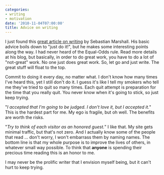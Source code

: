 ```yaml
---
categories:
- writing
- motivation
date: '2010-11-04T07:00:00'
title: Advice on writing
---
```



I just found this [great article on writing](http://www.sebastianmarshall.com/?p=195) by Sebastian
Marshall. His basic advice boils down to "just do it!", but he makes
some interesting points along the way. I had never heard of the
Equal-Odds rule. Read more details at his blog, but basically, in
order to do great work, you have to do a lot of "not-great" work. No
one just does great work. So, let go and just write. The great stuff
will float to the top.

Commit to doing it every day, no matter what. I don't know how many
times I've heard this, yet I still don't do it. I guess it's like I
tell my smokers who tell me they've tried to quit so many times. Each
quit attempt is preparation for the time that you really quit. You
never know when it's going to stick, so just keep trying.

"*I accepted that I'm going to be judged. I don't love it, but I
accepted it.*" This is the hardest part for me. My ego is fragile, but
oh well. The benefits are worth the risks.

"*Try to think of each visitor as an honored guest.*" I like that. My
site gets minimal traffic, but that's not zero. And I actually know
some of the people that read ... don't worry, I won't embarrass them
by naming names. The bottom line is that my whole purpose is to
improve the lives of others, in whatever small way possible. To think
that **anyone** is spending their precious time reading this is an honor
to me.

I may never be the prolific writer that I envision myself being, but
it can't hurt to keep trying.

